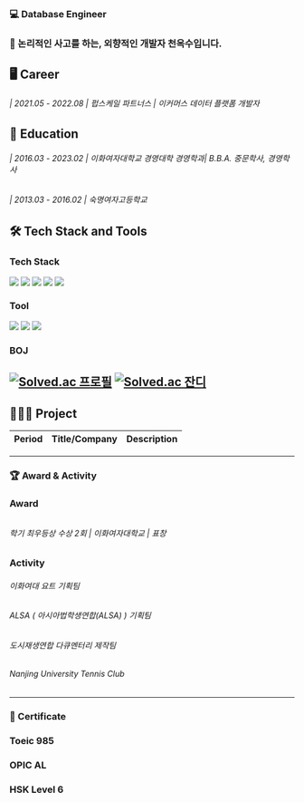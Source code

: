 ### 💻 Database Engineer
### 🤔 논리적인 사고를 하는, 외향적인 개발자 천옥수입니다.

## 🖥 Career
###### | 2021.05 - 2022.08 | 펍스케일 파트너스 | 이커머스 데이터 플랫폼 개발자

## 📖 Education
###### | 2016.03 - 2023.02 | 이화여자대학교 경영대학 경영학과| B.B.A. 중문학사, 경영학사 
###### | 2013.03 - 2016.02 | 숙명여자고등학교

## 🛠 Tech Stack and Tools
### Tech Stack<br/>
<img src="https://img.shields.io/badge/Amazon AWS-232F3E?style=flat-square&logo=AWS&logoColor=white"/></a>
<img src="https://img.shields.io/badge/MySQL-4479A1?style=flat-square&logo=MySQL&logoColor=white"/></a>
<img src="https://img.shields.io/badge/Python-3776AB?style=flat-square&logo=c%2B%2B&logoColor=white"/></a>
<img src="https://img.shields.io/badge/JavaScript-F7DF1E?style=flat-square&logo=JavaScript&logoColor=white"/></a>
<img src="https://img.shields.io/badge/Vue-4FC08D?style=flat-square&logo=JavaScript&logoColor=white"/></a>


### Tool<br/>
<img src="https://img.shields.io/badge/Git-F05032?style=flat-square&logo=c%2B%2B&logoColor=white"/></a>
<img src="https://img.shields.io/badge/VS Code-217346?style=flat-square&logo=c%2B%2B&logoColor=white"/></a>
<img src="https://img.shields.io/badge/Tableau-E97627?style=flat-square&logo=Tableau&logoColor=white"/></a>



### BOJ<br/>
[![Solved.ac 프로필](https://mazassumnida.wtf/api/v2/generate_badge?boj=oksuchun)](https://solved.ac/oksuchun)
[![Solved.ac 잔디](http://mazandi.herokuapp.com/api?handle=oksuchun&theme=dark)](https://solved.ac/oksuchun)
---
## 🧑🏻‍💻 Project
|Period|Title/Company|Description|
|------|---|---|


---
### 🏆 Award & Activity
### Award<br/>
###### 
###### 학기 최우등상 수상 2회  | 이화여자대학교 |  표창
### Activity<br/>
###### 이화여대 요트 기획팀
###### ALSA ( 아시아법학생연합(ALSA) ) 기획팀
###### 도시재생연합 다큐멘터리 제작팀
###### Nanjing University Tennis Club 

---
### 🔖 Certificate
### Toeic 985
### OPIC AL
### HSK Level 6
